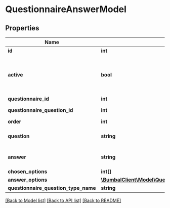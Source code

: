 # QuestionnaireAnswerModel

## Properties
Name | Type | Description | Notes
------------ | ------------- | ------------- | -------------
**id** | **int** | Unique Identifier | [optional] 
**active** | **bool** | if active&#x3D;0: QuestionnaireAnswer has been removed and is no longer visible in any bumbal interface | [optional] 
**questionnaire_id** | **int** | Questionnaire ID | [optional] 
**questionnaire_question_id** | **int** | Questionnaire Question ID | [optional] 
**order** | **int** | Order | [optional] 
**question** | **string** | Textual representation of the question | [optional] 
**answer** | **string** | Textual representation of the answer | [optional] 
**chosen_options** | **int[]** | Chosen options id&#39;s | [optional] 
**answer_options** | [**\BumbalClient\Model\QuestionnaireQuestionOptionModel[]**](QuestionnaireQuestionOptionModel.md) |  | [optional] 
**questionnaire_question_type_name** | **string** | Question type name | [optional] 

[[Back to Model list]](../README.md#documentation-for-models) [[Back to API list]](../README.md#documentation-for-api-endpoints) [[Back to README]](../README.md)


